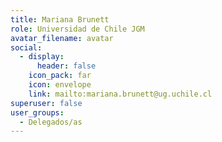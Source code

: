 ```yaml
---
title: Mariana Brunett
role: Universidad de Chile JGM
avatar_filename: avatar
social:
  - display:
      header: false
    icon_pack: far
    icon: envelope
    link: mailto:mariana.brunett@ug.uchile.cl
superuser: false
user_groups:
  - Delegados/as
---
```

